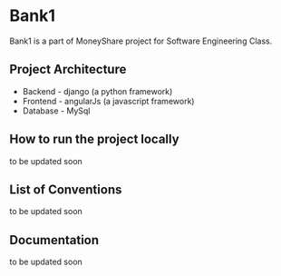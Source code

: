 # Bank1
Bank1 is a part of MoneyShare project for Software Engineering Class.
## Project Architecture
* Backend - django (a python framework)
* Frontend - angularJs (a javascript framework)
* Database - MySql

## How to run the project locally
to be updated soon
## List of Conventions
to be updated soon
## Documentation
to be updated soon